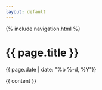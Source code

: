```yaml
---
layout: default
---
```


{% include navigation.html %}

# {{ page.title }}  

{{ page.date | date: "%b %-d, %Y"}}  

{{ content }}  
